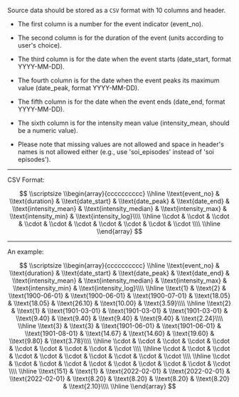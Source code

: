 Source data should be stored as a `CSV` format with 10 columns and header.

* The first column is a number for the event indicator (event_no).
* The second column is for the duration of the event (units according to user's choice).
* The third column is for the date when the event starts (date_start, format YYYY-MM-DD).
* The fourth column is for the date when the event peaks its maximum value (date_peak, format YYYY-MM-DD).
* The fifth column is for the date when the event ends (date_end, format YYYY-MM-DD).
* The sixth column is for the intensity mean value (intensity_mean, should be a numeric value).


* Please note that missing values are not allowed and space in header's names is not allowed either (e.g., use 'soi_episodes' instead of 'soi episodes').

***
CSV Format:

$$
\\scriptsize
\\begin{array}{cccccccccc} 
  \\hline 
  \\text{event_no} & \\text{duration} & \\text{date_start} & \\text{date_peak} & \\text{date_end} & \\text{intensity_mean} & \\text{intensity_median} & \\text{intensity_max} & \\text{intensity_min} & \\text{intensity_log}\\\\ 
  \\hline 
  \\cdot & \\cdot & \\cdot & \\cdot & \\cdot & \\cdot & \\cdot & \\cdot & \\cdot & \\cdot \\\\ 
  \\hline 
\\end{array}
$$


*** 
An example:

$$
\\scriptsize
\\begin{array}{cccccccccc} 
  \\hline 
  \\text{event_no} & \\text{duration} & \\text{date_start} & \\text{date_peak} & \\text{date_end} & \\text{intensity_mean} & \\text{intensity_median} & \\text{intensity_max} & \\text{intensity_min} & \\text{intensity_log}\\\\ 
  \\hline
  \\text{1} & \\text{2} & \\text{1900-06-01} & \\text{1900-06-01} & \\text{1900-07-01} & \\text{18.05} & \\text{18.05} & \\text{26.10} & \\text{10.00} & \\text{3.59}\\\\ 
  \\hline
  \\text{2} & \\text{1} & \\text{1901-03-01} & \\text{1901-03-01} & \\text{1901-03-01} & \\text{9.40} & \\text{9.40} & \\text{9.40} & \\text{9.40} & \\text{2.24}\\\\ 
  \\hline
  \\text{3} & \\text{3} & \\text{1901-06-01} & \\text{1901-06-01} & \\text{1901-08-01} & \\text{14.67} & \\text{14.60} & \\text{19.60} & \\text{9.80} & \\text{3.78}\\\\ 
  \\hline
  \\cdot & \\cdot & \\cdot & \\cdot & \\cdot & \\cdot & \\cdot & \\cdot & \\cdot & \\cdot \\\\ 
  \\hline
 \\cdot & \\cdot & \\cdot & \\cdot & \\cdot & \\cdot & \\cdot & \\cdot & \\cdot & \\cdot \\\\ 
  \\hline
   \\cdot & \\cdot & \\cdot & \\cdot & \\cdot & \\cdot & \\cdot & \\cdot & \\cdot & \\cdot \\\\ 
  \\hline
  \\text{151} & \\text{1} & \\text{2022-02-01} & \\text{2022-02-01} & \\text{2022-02-01} & \\text{8.20} & \\text{8.20} & \\text{8.20} & \\text{8.20} & \\text{2.10}\\\\ 
  \\hline
\\end{array}
$$
